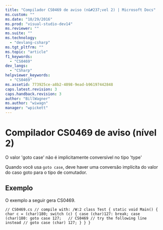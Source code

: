 ```yaml
---
title: "Compilador CS0469 de aviso (n&#237;vel 2) | Microsoft Docs"
ms.custom: ""
ms.date: "10/29/2016"
ms.prod: "visual-studio-dev14"
ms.reviewer: ""
ms.suite: ""
ms.technology: 
  - "devlang-csharp"
ms.tgt_pltfrm: ""
ms.topic: "article"
f1_keywords: 
  - "CS0469"
dev_langs: 
  - "CSharp"
helpviewer_keywords: 
  - "CS0469"
ms.assetid: 773925ce-a8b2-4098-9ead-b96197442848
caps.latest.revision: 3
caps.handback.revision: 3
author: "BillWagner"
ms.author: "wiwagn"
manager: "wpickett"
---
```

# Compilador CS0469 de aviso (n&#237;vel 2)
O valor 'goto case' não é implicitamente conversível no tipo 'type'  
  
 Quando você usa `goto case`, deve haver uma conversão implícita do valor do caso goto para o tipo de comutador.  
  
## Exemplo  
 O exemplo a seguir gera CS0469.  
  
```  
// CS0469.cs // compile with: /W:2 class Test { static void Main() { char c = (char)180; switch (c) { case (char)127: break; case (char)180: goto case 127;   // CS0469 // try the following line instead // goto case (char) 127; } } }  
```